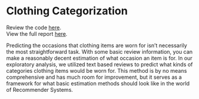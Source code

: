 # Clothing Categorization

Review the code [here](main.ipynb).\
View the full report [here](report.pdf).

Predicting the occasions that clothing items are
worn for isn’t necessarily the most
straightforward task. With some basic review
information, you can make a reasonably decent
estimation of what occasion an item is for. In our
exploratory analysis, we utilized text based
reviews to predict what kinds of categories
clothing items would be worn for. This method is
by no means comprehensive and has much
room for improvement, but it serves as a
framework for what basic estimation methods
should look like in the world of Recommender
Systems.

